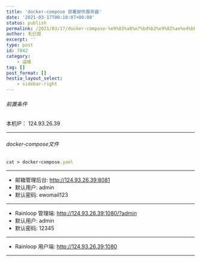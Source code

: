 ```yaml
---
title: 'docker-compose 部署邮件服务器'
date: '2021-03-17T00:10:07+00:00'
status: publish
permalink: /2021/03/17/docker-compose-%e9%83%a8%e7%bd%b2%e9%82%ae%e4%bb%b6%e6%9c%8d%e5%8a%a1%e5%99%a8
author: 毛巳煜
excerpt: ''
type: post
id: 7042
category:
    - 运维
tag: []
post_format: []
hestia_layout_select:
    - sidebar-right
---
```

###### 前置条件

本机IP： 124.93.26.39

- - - - - -

###### docker-compose文件

```ruby
cat > docker-compose.yaml 
```

- - - - - -

- 邮箱管理后台: http://124.93.26.39:8081
- 默认用户: admin
- 默认密码: ewomail123

- - - - - -

- Rainloop 管理端: http://124.93.26.39:1080/?admin
- 默认用户: admin
- 默认密码: 12345

- - - - - -

- Rainloop 用户端: http://124.93.26.39:1080

- - - - - -